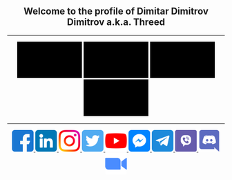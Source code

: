 <h2 align="center">Welcome to the profile of Dimitar Dimitrov Dimitrov a.k.a. Threed </h2>

---

<div align="center">
    <img src="https://github.com/Threed90/Threed90/blob/main/assets/webDeveloper.gif" alt="web  developer" width="150">
    <img src="https://github.com/Threed90/Threed90/blob/main/assets/freelancer.gif"     alt="freelancer" width="150">
    <img src="https://github.com/Threed90/Threed90/blob/main/assets/learnNewThings.gif"     alt="learnNewThings" width="150">
    <img src="https://github.com/Threed90/Threed90/blob/main/assets/skillImproving.gif"     alt="skillImprover" width="150">
</div>

---

<div align="center">
    <a href="https://www.facebook.com/Threedx3/">
        <img src="https://github.com/Threed90/Threed90/blob/main/assets/facebook.png" alt="facebook" width="50" creator="Facebook icons created by Pixel perfect - Flaticon">
    </a>
    <a href="https://www.linkedin.com/in/%D0%B4%D0%B8%D0%BC%D0%B8%D1%82%D1%8A%D1%80-%D0%B4%D0%B8%D0%BC%D0%B8%D1%82%D1%80%D0%BE%D0%B2-492038191/">
        <img src="https://github.com/Threed90/Threed90/blob/main/assets/linkedin.png" alt="linkedin" width="50" creator="Facebook icons created by Pixel perfect - Flaticon">
    </a>
    <a href="https://www.instagram.com/threed90/">
        <img src="https://github.com/Threed90/Threed90/blob/main/assets/instagram.png" alt="instagram" width="50" creator="Facebook icons created by Pixel perfect - Flaticon">
    </a>
    <a href="https://twitter.com/Threed_bg">
        <img src="https://github.com/Threed90/Threed90/blob/main/assets/twitter.png" alt="twitter" width="50" creator="Facebook icons created by Pixel perfect - Flaticon">
    </a>
    <a href="https://www.youtube.com/channel/UCl_rovCLoJzno-DdQzIhmEw">
        <img src="https://github.com/Threed90/Threed90/blob/main/assets/youtube.png" alt="youtube" width="50" creator="Facebook icons created by Pixel perfect - Flaticon">
    </a>
    <a href="https://m.me/Threedx3">
        <img src="https://github.com/Threed90/Threed90/blob/main/assets/messenger.png" alt="messenger" width="50" creator="Facebook icons created by Pixel perfect - Flaticon">
    </a>
    <a href="https://t.me/Threed90">
        <img src="https://github.com/Threed90/Threed90/blob/main/assets/telegram.png" alt="telegram" width="50" creator="Facebook icons created by Pixel perfect - Flaticon">
    </a>
    <a href="viber://chat?number=%2B359885726348">
        <img src="https://github.com/Threed90/Threed90/blob/main/assets/viber.png" alt="viber" width="50" creator="Facebook icons created by Pixel perfect - Flaticon">
    </a>
    <a href="https://discordapp.com/users/threed#2957">
        <img src="https://github.com/Threed90/Threed90/blob/main/assets/discord.png" alt="discord" width="50" creator="Facebook icons created by Pixel perfect - Flaticon">
    </a>
    <a href="https://us04web.zoom.us/j/5911356767?pwd=c25KSERBREVmVjhaU21JYlNJbnNQdz09">
        <img src="https://github.com/Threed90/Threed90/blob/main/assets/zoom.png" alt="zoom" width="50" creator="Facebook icons created by Pixel perfect - Flaticon">
    </a>
</div>



<!--
**Threed90/Threed90** is a ✨ _special_ ✨ repository because its `README.md` (this file) appears on your GitHub profile.

Here are some ideas to get you started:

- 🔭 I’m currently working on ...
- 🌱 I’m currently learning ...
- 👯 I’m looking to collaborate on ...
- 🤔 I’m looking for help with ...
- 💬 Ask me about ...
- 📫 How to reach me: ...
- 😄 Pronouns: ...
- ⚡ Fun fact: ...
-->
